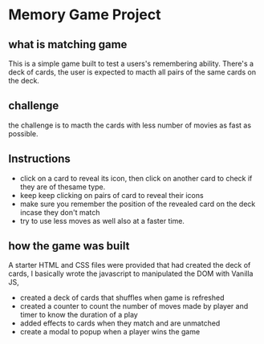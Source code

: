 # Memory Game Project

## what is matching game
This is a simple game built to test a users's remembering ability. There's a deck of cards, the user is expected to macth all pairs of the same cards on the deck.

## challenge
the challenge is to macth the cards with less number of movies as fast as possible.


## Instructions
- click on a card to reveal its icon, then click on another card to check if they are of thesame type.
- keep keep clicking on pairs of card to reveal their icons
- make sure you remember the position of the revealed card on the deck incase they don't match
- try to use less moves as well also at a faster time.


## how the game was built
 A starter HTML and CSS  files were provided that had created the deck of cards, I basically wrote the javascript to manipulated the DOM with Vanilla JS,
- created a deck of cards that shuffles when game is refreshed
- created a counter to count the number of moves made by player and timer to know the duration of a play
- added effects to cards when they match and are unmatched
- create a modal to popup when  a player wins the game
